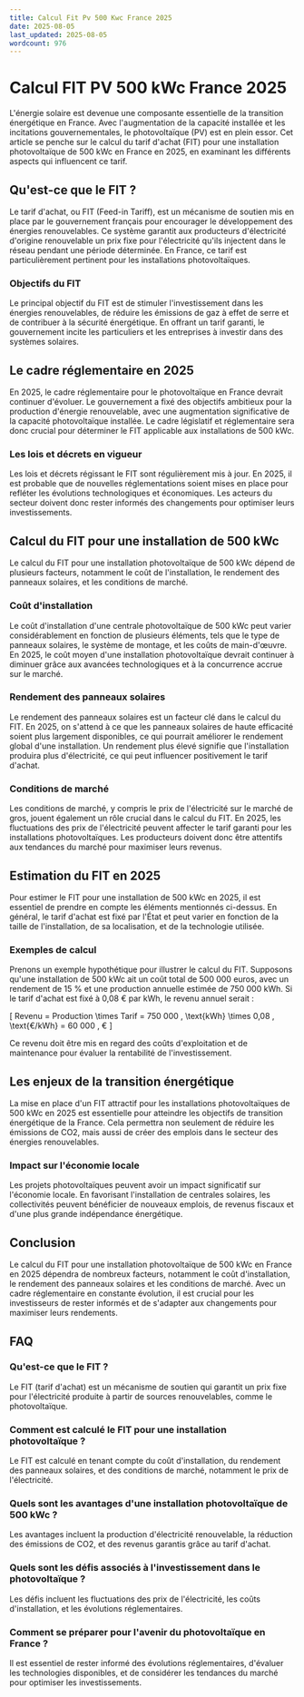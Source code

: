 ```yaml
---
title: Calcul Fit Pv 500 Kwc France 2025
date: 2025-08-05
last_updated: 2025-08-05
wordcount: 976
---
```


# Calcul FIT PV 500 kWc France 2025

L'énergie solaire est devenue une composante essentielle de la transition énergétique en France. Avec l'augmentation de la capacité installée et les incitations gouvernementales, le photovoltaïque (PV) est en plein essor. Cet article se penche sur le calcul du tarif d'achat (FIT) pour une installation photovoltaïque de 500 kWc en France en 2025, en examinant les différents aspects qui influencent ce tarif.

## Qu'est-ce que le FIT ?

Le tarif d'achat, ou FIT (Feed-in Tariff), est un mécanisme de soutien mis en place par le gouvernement français pour encourager le développement des énergies renouvelables. Ce système garantit aux producteurs d'électricité d'origine renouvelable un prix fixe pour l'électricité qu'ils injectent dans le réseau pendant une période déterminée. En France, ce tarif est particulièrement pertinent pour les installations photovoltaïques.

### Objectifs du FIT

Le principal objectif du FIT est de stimuler l'investissement dans les énergies renouvelables, de réduire les émissions de gaz à effet de serre et de contribuer à la sécurité énergétique. En offrant un tarif garanti, le gouvernement incite les particuliers et les entreprises à investir dans des systèmes solaires.

## Le cadre réglementaire en 2025

En 2025, le cadre réglementaire pour le photovoltaïque en France devrait continuer d'évoluer. Le gouvernement a fixé des objectifs ambitieux pour la production d'énergie renouvelable, avec une augmentation significative de la capacité photovoltaïque installée. Le cadre législatif et réglementaire sera donc crucial pour déterminer le FIT applicable aux installations de 500 kWc.

### Les lois et décrets en vigueur

Les lois et décrets régissant le FIT sont régulièrement mis à jour. En 2025, il est probable que de nouvelles réglementations soient mises en place pour refléter les évolutions technologiques et économiques. Les acteurs du secteur doivent donc rester informés des changements pour optimiser leurs investissements.

## Calcul du FIT pour une installation de 500 kWc

Le calcul du FIT pour une installation photovoltaïque de 500 kWc dépend de plusieurs facteurs, notamment le coût de l'installation, le rendement des panneaux solaires, et les conditions de marché.

### Coût d'installation

Le coût d'installation d'une centrale photovoltaïque de 500 kWc peut varier considérablement en fonction de plusieurs éléments, tels que le type de panneaux solaires, le système de montage, et les coûts de main-d'œuvre. En 2025, le coût moyen d'une installation photovoltaïque devrait continuer à diminuer grâce aux avancées technologiques et à la concurrence accrue sur le marché.

### Rendement des panneaux solaires

Le rendement des panneaux solaires est un facteur clé dans le calcul du FIT. En 2025, on s'attend à ce que les panneaux solaires de haute efficacité soient plus largement disponibles, ce qui pourrait améliorer le rendement global d'une installation. Un rendement plus élevé signifie que l'installation produira plus d'électricité, ce qui peut influencer positivement le tarif d'achat.

### Conditions de marché

Les conditions de marché, y compris le prix de l'électricité sur le marché de gros, jouent également un rôle crucial dans le calcul du FIT. En 2025, les fluctuations des prix de l'électricité peuvent affecter le tarif garanti pour les installations photovoltaïques. Les producteurs doivent donc être attentifs aux tendances du marché pour maximiser leurs revenus.

## Estimation du FIT en 2025

Pour estimer le FIT pour une installation de 500 kWc en 2025, il est essentiel de prendre en compte les éléments mentionnés ci-dessus. En général, le tarif d'achat est fixé par l'État et peut varier en fonction de la taille de l'installation, de sa localisation, et de la technologie utilisée.

### Exemples de calcul

Prenons un exemple hypothétique pour illustrer le calcul du FIT. Supposons qu'une installation de 500 kWc ait un coût total de 500 000 euros, avec un rendement de 15 % et une production annuelle estimée de 750 000 kWh. Si le tarif d'achat est fixé à 0,08 € par kWh, le revenu annuel serait :

\[ Revenu = Production \times Tarif = 750 000 \, \text{kWh} \times 0,08 \, \text{€/kWh} = 60 000 \, € \]

Ce revenu doit être mis en regard des coûts d'exploitation et de maintenance pour évaluer la rentabilité de l'investissement.

## Les enjeux de la transition énergétique

La mise en place d'un FIT attractif pour les installations photovoltaïques de 500 kWc en 2025 est essentielle pour atteindre les objectifs de transition énergétique de la France. Cela permettra non seulement de réduire les émissions de CO2, mais aussi de créer des emplois dans le secteur des énergies renouvelables.

### Impact sur l'économie locale

Les projets photovoltaïques peuvent avoir un impact significatif sur l'économie locale. En favorisant l'installation de centrales solaires, les collectivités peuvent bénéficier de nouveaux emplois, de revenus fiscaux et d'une plus grande indépendance énergétique.

## Conclusion

Le calcul du FIT pour une installation photovoltaïque de 500 kWc en France en 2025 dépendra de nombreux facteurs, notamment le coût d'installation, le rendement des panneaux solaires et les conditions de marché. Avec un cadre réglementaire en constante évolution, il est crucial pour les investisseurs de rester informés et de s'adapter aux changements pour maximiser leurs rendements.

## FAQ

### Qu'est-ce que le FIT ?

Le FIT (tarif d'achat) est un mécanisme de soutien qui garantit un prix fixe pour l'électricité produite à partir de sources renouvelables, comme le photovoltaïque.

### Comment est calculé le FIT pour une installation photovoltaïque ?

Le FIT est calculé en tenant compte du coût d'installation, du rendement des panneaux solaires, et des conditions de marché, notamment le prix de l'électricité.

### Quels sont les avantages d'une installation photovoltaïque de 500 kWc ?

Les avantages incluent la production d'électricité renouvelable, la réduction des émissions de CO2, et des revenus garantis grâce au tarif d'achat.

### Quels sont les défis associés à l'investissement dans le photovoltaïque ?

Les défis incluent les fluctuations des prix de l'électricité, les coûts d'installation, et les évolutions réglementaires.

### Comment se préparer pour l'avenir du photovoltaïque en France ?

Il est essentiel de rester informé des évolutions réglementaires, d'évaluer les technologies disponibles, et de considérer les tendances du marché pour optimiser les investissements.
